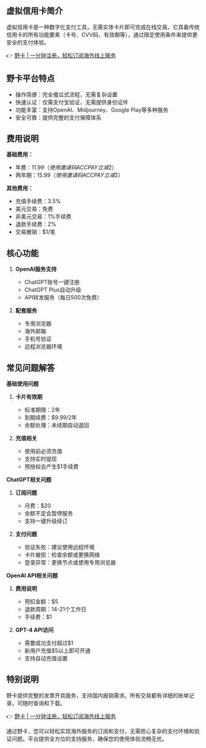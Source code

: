 ## 虚拟信用卡简介

虚拟信用卡是一种数字化支付工具，无需实体卡片即可完成在线交易。它具备传统信用卡的所有功能要素（卡号、CVV码、有效期等），通过限定使用条件来提供更安全的支付体验。

👉 [野卡 | 一分钟注册，轻松订阅海外线上服务](https://bit.ly/bewildcard)

## 野卡平台特点

* 操作简便：完全傻瓜式流程，无需复杂设置
* 快速认证：仅需支付宝验证，无需提供身份证件
* 功能丰富：支持OpenAI、Midjourney、Google Play等多种服务
* 安全可靠：提供完整的支付保障体系

## 费用说明

**基础费用：**
- 年费：$11.99（使用邀请码ACCPAY立减$2）
- 两年期：$15.99（使用邀请码ACCPAY立减$2）

**其他费用：**
- 充值手续费：3.5%
- 美元交易：免费
- 非美元交易：1%手续费
- 退款手续费：2%
- 交易撤销：$1/笔

## 核心功能

1. **OpenAI服务支持**
   - ChatGPT账号一键注册
   - ChatGPT Plus自动升级
   - API转发服务（每日500次免费）

2. **配套服务**
   - 专用浏览器
   - 海外邮箱
   - 手机号验证
   - 远程浏览器环境

## 常见问题解答

**基础使用问题**

1. **卡片有效期**
   - 标准期限：2年
   - 到期续费：$9.99/2年
   - 余额处理：未续期自动退回

2. **充值相关**
   - 使用前必须充值
   - 支持实时提现
   - 预授权会产生$1手续费

**ChatGPT相关问题**

1. **订阅问题**
   - 月费：$20
   - 余额不足会暂停服务
   - 支持一键升级续订

2. **支付问题**
   - 验证失败：建议使用远程环境
   - 卡片被拒：检查余额或更换网络
   - 登录异常：更换节点或使用专用浏览器

**OpenAI API相关问题**

1. **费用说明**
   - 预扣金额：$5
   - 退款周期：14-21个工作日
   - 手续费：$1

2. **GPT-4 API访问**
   - 需要成功支付超过$1
   - 新用户充值$5以上即可开通
   - 支持自动充值设置

## 特别说明

野卡提供完整的发票开具服务，支持国内报销需求。所有交易都有详细的账单记录，可随时查询和下载。

👉 [野卡 | 一分钟注册，轻松订阅海外线上服务](https://bit.ly/bewildcard)

通过野卡，您可以轻松实现海外服务的订阅和支付，无需担心复杂的支付环境和验证问题。平台提供全方位的支持服务，确保您的使用体验流畅无忧。